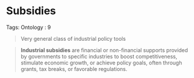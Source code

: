 # Subsidies

Tags: Ontology
: 9

> Very general class of industrial policy tools
> 

> **Industrial subsidies** are financial or non-financial supports provided by governments to specific industries to boost competitiveness, stimulate economic growth, or achieve policy goals, often through grants, tax breaks, or favorable regulations.
>